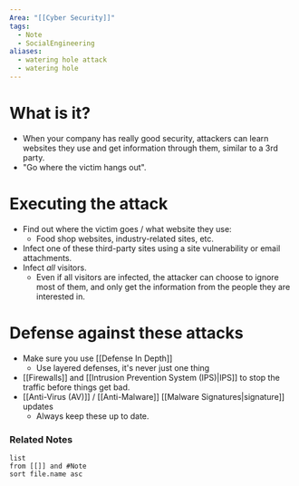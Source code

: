 ```yaml
---
Area: "[[Cyber Security]]"
tags:
  - Note
  - SocialEngineering
aliases:
  - watering hole attack
  - watering hole
---
```

# What is it?
- When your company has really good security, attackers can learn websites they use and get information through them, similar to a 3rd party.
- "Go where the victim hangs out".
# Executing the attack
- Find out where the victim goes / what website they use:
	- Food shop websites, industry-related sites, etc.
- Infect one of these third-party sites using a site vulnerability or email attachments.
- Infect _all_ visitors.
	- Even if all visitors are infected, the attacker can choose to ignore most of them, and only get the information from the people they are interested in. 
# Defense against these attacks
- Make sure you use [[Defense In Depth]]
	- Use layered defenses, it's never just one thing
- [[Firewalls]] and [[Intrusion Prevention System (IPS)|IPS]] to stop the traffic before things get bad.
- [[Anti-Virus (AV)]] / [[Anti-Malware]] [[Malware Signatures|signature]] updates
	- Always keep these up to date.

### Related Notes
```dataview
list
from [[]] and #Note 
sort file.name asc
```
